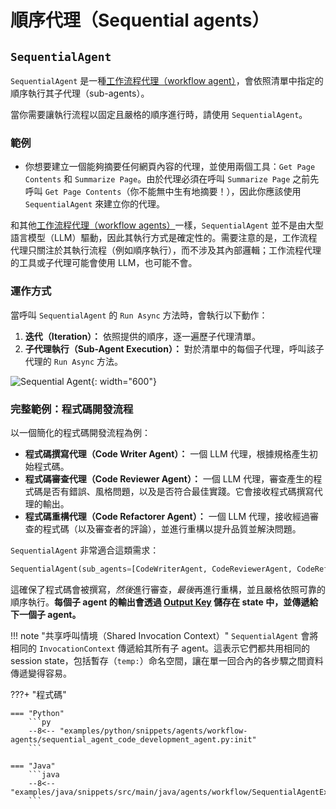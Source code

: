 # 順序代理（Sequential agents）

## `SequentialAgent`

`SequentialAgent` 是一種[工作流程代理（workflow agent）](index.md)，會依照清單中指定的順序執行其子代理（sub-agents）。

當你需要讓執行流程以固定且嚴格的順序進行時，請使用 `SequentialAgent`。

### 範例

* 你想要建立一個能夠摘要任何網頁內容的代理，並使用兩個工具：`Get Page Contents` 和 `Summarize Page`。由於代理必須在呼叫 `Summarize Page` 之前先呼叫 `Get Page Contents`（你不能無中生有地摘要！），因此你應該使用 `SequentialAgent` 來建立你的代理。

和其他[工作流程代理（workflow agents）](index.md)一樣，`SequentialAgent` 並不是由大型語言模型（LLM）驅動，因此其執行方式是確定性的。需要注意的是，工作流程代理只關注於其執行流程（例如順序執行），而不涉及其內部邏輯；工作流程代理的工具或子代理可能會使用 LLM，也可能不會。

### 運作方式

當呼叫 `SequentialAgent` 的 `Run Async` 方法時，會執行以下動作：

1. **迭代（Iteration）：** 依照提供的順序，逐一遍歷子代理清單。
2. **子代理執行（Sub-Agent Execution）：** 對於清單中的每個子代理，呼叫該子代理的 `Run Async` 方法。

![Sequential Agent](../../assets/sequential-agent.png){: width="600"}

### 完整範例：程式碼開發流程

以一個簡化的程式碼開發流程為例：

* **程式碼撰寫代理（Code Writer Agent）：** 一個 LLM 代理，根據規格產生初始程式碼。
* **程式碼審查代理（Code Reviewer Agent）：** 一個 LLM 代理，審查產生的程式碼是否有錯誤、風格問題，以及是否符合最佳實踐。它會接收程式碼撰寫代理的輸出。
* **程式碼重構代理（Code Refactorer Agent）：** 一個 LLM 代理，接收經過審查的程式碼（以及審查者的評論），並進行重構以提升品質並解決問題。

`SequentialAgent` 非常適合這類需求：

```py
SequentialAgent(sub_agents=[CodeWriterAgent, CodeReviewerAgent, CodeRefactorerAgent])
```

這確保了程式碼會被撰寫，*然後*進行審查，*最後*再進行重構，並且嚴格依照可靠的順序執行。**每個子 agent 的輸出會透過 [Output Key](../llm-agents.md#structuring-data-input_schema-output_schema-output_key) 儲存在 state 中，並傳遞給下一個子 agent。**

!!! note "共享呼叫情境（Shared Invocation Context）"
    `SequentialAgent` 會將相同的 `InvocationContext` 傳遞給其所有子 agent。這表示它們都共用相同的 session state，包括暫存（`temp:`）命名空間，讓在單一回合內的各步驟之間資料傳遞變得容易。

???+ "程式碼"

    === "Python"
        ```py
        --8<-- "examples/python/snippets/agents/workflow-agents/sequential_agent_code_development_agent.py:init"
        ```

    === "Java"
        ```java
        --8<-- "examples/java/snippets/src/main/java/agents/workflow/SequentialAgentExample.java:init"
        ```

    

